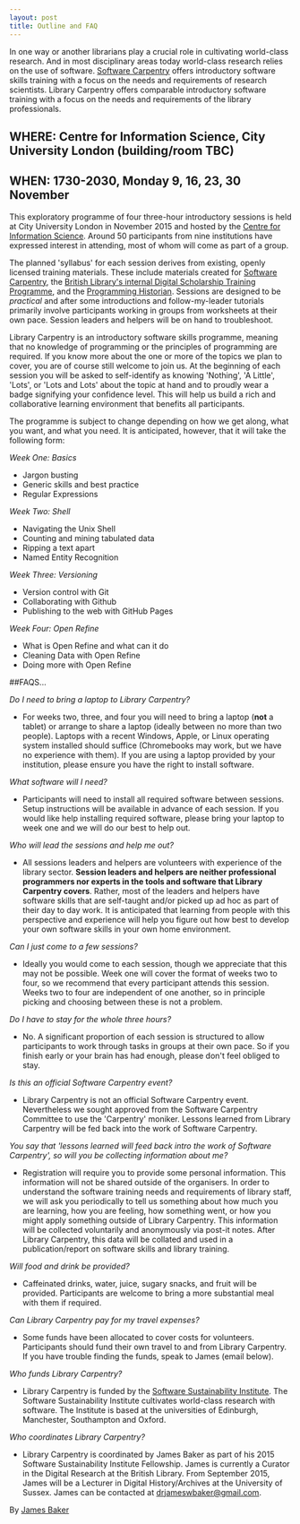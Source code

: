 ```yaml
---
layout: post
title: Outline and FAQ
---
```


In one way or another librarians play a crucial role in cultivating world-class research. And in most disciplinary areas today world-class research relies on the use of software. [Software Carpentry](http://software-carpentry.org/) offers introductory software skills training with a focus on the needs and requirements of research scientists. Library Carpentry offers comparable introductory software training with a focus on the needs and requirements of the library professionals.

## WHERE: Centre for Information Science, City University London (building/room TBC)

## WHEN: 1730-2030, Monday 9, 16, 23, 30 November

This exploratory programme of four three-hour introductory sessions is held at City University London in November 2015 and hosted by the [Centre for Information Science](https://www.city.ac.uk/department-library-information-science/centre-for-information-science). Around 50 participants from nine institutions have expressed interest in attending, most of whom will come as part of a group.

The planned 'syllabus' for each session derives from existing, openly licensed training materials. These include materials created for [Software Carpentry](http://software-carpentry.org/lessons.html), the [British Library's internal Digital Scholarship Training Programme](http://britishlibrary.typepad.co.uk/digital-scholarship/2014/10/british-library-digital-scholarship-training-programme-round-up-of-resources-you-can-use.html), and the [Programming Historian](http://programminghistorian.org/). Sessions are designed to be *practical* and after some introductions and follow-my-leader tutorials primarily involve participants working in groups from worksheets at their own pace. Session leaders and helpers will be on hand to troubleshoot.

Library Carpentry is an introductory software skills programme, meaning that no knowledge of programming or the principles of programming are required. If you know more about the one or more of the topics we plan to cover, you are of course still welcome to join us. At the beginning of each session you will be asked to self-identify as knowing 'Nothing', 'A Little', 'Lots', or 'Lots and Lots' about the topic at hand and to proudly wear a badge signifying your confidence level. This will help us build a rich and collaborative learning environment that benefits all participants.

The programme is subject to change depending on how we get along, what you want, and what you need. It is anticipated, however, that it will take the following form:

*Week One: Basics*

- Jargon busting
- Generic skills and best practice
- Regular Expressions

*Week Two: Shell*

- Navigating the Unix Shell
- Counting and mining tabulated data
- Ripping a text apart
- Named Entity Recognition

*Week Three: Versioning*

- Version control with Git
- Collaborating with Github
- Publishing to the web with GitHub Pages

*Week Four: Open Refine*

- What is Open Refine and what can it do
- Cleaning Data with Open Refine
- Doing more with Open Refine

##FAQS...

*Do I need to bring a laptop to Library Carpentry?*

- For weeks two, three, and four you will need to bring a laptop (**not** a tablet) or arrange to share a laptop (ideally between no more than two people). Laptops with a recent Windows, Apple, or Linux operating system installed should suffice (Chromebooks may work, but we have no experience with them). If you are using a laptop provided by your institution, please ensure you have the right to install software.

*What software will I need?*

- Participants will need to install all required software between sessions. Setup instructions will be available in advance of each session. If you would like help installing required software, please bring your laptop to week one and we will do our best to help out.

*Who will lead the sessions and help me out?*

- All sessions leaders and helpers are volunteers with experience of the library sector. **Session leaders and helpers are neither professional programmers nor experts in the tools and software that Library Carpentry covers**. Rather, most of the leaders and helpers have software skills that are self-taught and/or picked up ad hoc as part of their day to day work. It is anticipated that learning from people with this perspective and experience will help you figure out how best to develop your own software skills in your own home environment.

*Can I just come to a few sessions?*

- Ideally you would come to each session, though we appreciate that this may not be possible. Week one will cover the format of weeks two to four, so we recommend that every participant attends this session. Weeks two to four are independent of one another, so in principle picking and choosing between these is not a problem.

*Do I have to stay for the whole three hours?*

- No. A significant proportion of each session is structured to allow participants to work through tasks in groups at their own pace. So if you finish early or your brain has had enough, please don't feel obliged to stay.

*Is this an official Software Carpentry event?*

- Library Carpentry is not an official Software Carpentry event. Nevertheless we sought approved from the Software 
Carpentry Committee to use the 'Carpentry' moniker. Lessons learned from Library Carpentry will be fed back into the work of Software Carpentry.

*You say that 'lessons learned will feed back intro the work of Software Carpentry', so will you be collecting information about me?*

- Registration will require you to provide some personal information. This information will not be shared outside of the organisers. In order to understand the software training needs and requirements of library staff, we will ask you periodically to tell us something about how much you are learning, how you are feeling, how something went, or how you might apply something outside of Library Carpentry. This information will be collected voluntarily and anonymously via post-it notes. After Library Carpentry, this data will be collated and used in a publication/report on software skills and library training.

*Will food and drink be provided?*

- Caffeinated drinks, water, juice, sugary snacks, and fruit will be provided. Participants are welcome to bring a more substantial meal with them if required.

*Can Library Carpentry pay for my travel expenses?*

- Some funds have been allocated to cover costs for volunteers. Participants should fund their own travel to and from Library Carpentry. If you have trouble finding the funds, speak to James (email below).

*Who funds Library Carpentry?*

- Library Carpentry is funded by the [Software Sustainability Institute](http://software.ac.uk/). The Software Sustainability Institute cultivates world-class research with software. The Institute is based at the universities of Edinburgh, Manchester, Southampton and Oxford.

*Who coordinates Library Carpentry?*

- Library Carpentry is coordinated by James Baker as part of his 2015 Software Sustainability Institute Fellowship. James is currently a Curator in the Digital Research at the British Library. From September 2015, James will be a Lecturer in Digital History/Archives at the University of Sussex. James can be contacted at drjameswbaker@gmail.com.

By [James Baker](drjwbaker)